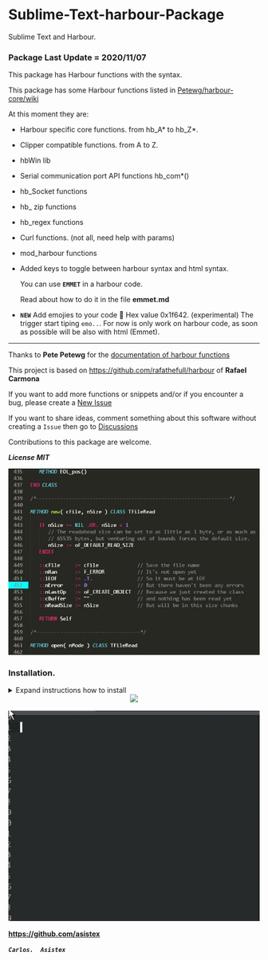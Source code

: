# Sublime-Text-harbour-Package
Sublime Text and Harbour.

### Package Last Update = 2020/11/07

This package has Harbour functions with the syntax.

This package has some Harbour functions listed in [Petewg/harbour-core/wiki](https://github.com/Petewg/harbour-core/wiki)

At this moment they are:
* Harbour specific core functions. from hb_A* to hb_Z*.
* Clipper compatible functions. from A to Z.
* hbWin lib
* Serial communication port API functions hb_com*()
* hb_Socket functions
* hb_ zip functions
* hb_regex functions
* Curl functions. (not all, need help with params)
* mod_harbour functions
* Added keys to toggle between harbour syntax and html syntax.

  You can use **`EMMET`** in a harbour code.

  Read about how to do it in the file **emmet.md**

*  **`NEW`** Add emojies to your code 🙂 Hex value 0x1f642. (experimental) The trigger start tiping `emo..`. For now is only work on harbour code, as soon as possible will be also with html (Emmet).


---

Thanks to **Pete Petewg** for the [documentation of harbour functions](https://github.com/Petewg/harbour-core/wiki)

This project is based on https://github.com/rafathefull/harbour of **Rafael Carmona**

If you want to add more functions or snippets and/or if you encounter a bug, please create a
 [New Issue](https://github.com/asistex/Sublime-Text-Harbour-Package/issues)

If you want to share ideas, comment something about this software without creating a `Issue` then go to [Discussions](https://github.com/asistex/Sublime-Text-Harbour-Package/discussions)

Contributions to this package are welcome.

***License MIT***

[![image](https://github.com/asistex/Sublime-Text-harbour-Package/blob/master/slb.jpg)](https://github.com/asistex/Sublime-Text-harbour-Package/)


### Installation.

<details><summary>Expand instructions how to install</summary>

#### Downloading the zip package

* 1- Download the zip file using the green GitHub button `Clone or download` select [download zip option]
     You will get the file **Sublime-Text-harbour-Package-master.zip** on your PC.
* 2- Open Sublime Text
* 3- From Sublime main menu, click on: Preferences > Browse Packages. This will open the windows explorer in the Sublime preferences folder, usually is `.\Sublime Text 3\Packages\` .
* 4- Close Sublime Text 3.
* 5- Copy, move or drag the downloaded file `Sublime-Text-harbour-Package-master.zip` to `.\Sublime Text 3\Packages\`
* 6- Unzip the package there. This will create a folder named **Sublime-Text-harbour-Package-master**
* 7- Rename it to **Sublime-Text-harbour-Package**
* 8- Open Sublime, load a file .prg . Click the label on the statusbar at the right corner and select **harbour** from the list. If the statusbar is hidden then goto **Main menu > View > Syntax**


#### From the command line

If you are a git user, you can install it and keep up to date by cloning the repo directly into your `Packages` directory in the Sublime Text application settings area.

With this method you can get updates of this package using the Git command: **git pull** from the command line.

* 1- Open Sublime Text
* 2- From Sublime main menu, click on: Preferences > Browse Packages. This will open the windows explorer in the Sublime preferences folder, usually is \Sublime Text 3\Packages\
* 3- Close Sublime Text 3.
* 4- Open the command prompt here.  `c:\....\Sublime Text 3\Packages>`
* 5- Copy the following command:
```
     git clone https://github.com/asistex/Sublime-Text-harbour-Package.git
```
* 6- Paste it at the command prompt and press Enter.
* 7- While Sublime is not running delete the session file  **.\Sublime Text 3\Local\Session.sublime_session** and if exist also delete **.\Sublime Text 3\Local\Auto Save Session.sublime_session**
* 8- Open Sublime, load a file `.prg` . Click the label on the statusbar at the right corner and select **harbour** from the list. If the statusbar is hidden then goto **Main menu > View > Syntax**

</details>


<div align="center">
    <img src="https://raw.githubusercontent.com/asistex/Sublime-Text-harbour-Package/master/images/ioticos.png" width="400px"</img>
</div>


[![image](https://github.com/asistex/ighoo/blob/master/bin/sublime.gif)](https://github.com/asistex/Sublime-Text-harbour-Package/)


**https://github.com/asistex**

***`Carlos.  Asistex`***
